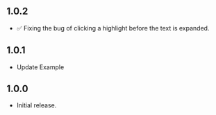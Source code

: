 ## 1.0.2
* ✅ Fixing the bug of clicking a highlight before the text is expanded.
## 1.0.1
* Update Example
## 1.0.0
* Initial release.
